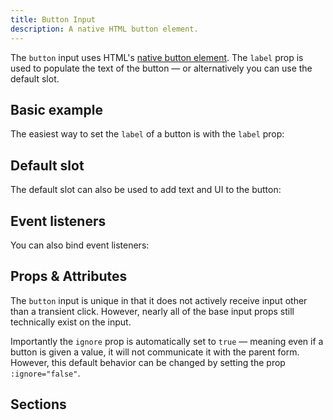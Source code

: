 ```yaml
---
title: Button Input
description: A native HTML button element.
---
```


<InputPageHero title="Button"></InputPageHero>

<page-toc></page-toc>

The `button` input uses HTML's [native button element](https://developer.mozilla.org/en-US/docs/Web/HTML/Element/button). The `label` prop is used to populate the text of the button — or alternatively you can use the default slot.

## Basic example

The easiest way to set the `label` of a button is with the `label` prop:

<example
name="Button input"
file="/_content/examples/button/button-base.vue"></example>

## Default slot

The default slot can also be used to add text and UI to the button:

<example
name="Button input"
file="/_content/examples/button/button-default-slot.vue"></example>

## Event listeners

You can also bind event listeners:

<example
name="Button input"
file="/_content/examples/button/button-events.vue"></example>

## Props & Attributes

The `button` input is unique in that it does not actively receive input other than a transient click. However, nearly all of the base input props still technically exist on the input.

Importantly the `ignore` prop is automatically set to `true` — meaning even if a button is given a value, it will not communicate it with the parent form. However, this default behavior can be changed by setting the prop `:ignore="false"`.

<reference-table input="button">
</reference-table>

## Sections

<section-keys-intro></section-keys-intro>

<div>
  <formkit-input-diagram
    class="input-diagram--button"
    :schema="[
      {
        name: 'outer',
        children: [
          {
            name: 'messages',
            position: 'right',
            children: [
              {
                name: 'message',
                content: 'Validation messages about the button.',
                position: 'right'
              }
            ]
          },
          {
            name: 'wrapper',
            position: 'right',
            children: [
              {
                name: 'input',
                position: 'left',
                class: 'flex button button--pro',
                children: [
                  {
                    name: 'prefixIcon',
                    content: '🤟'
                  },
                  {
                    name: 'prefix',
                  },
                  {
                    name: 'label',
                    content: 'Submit application',
                  },
                  {
                    name: 'suffix',
                    position: 'right',
                  },
                  {
                    name: 'suffixIcon',
                    position: 'right',
                    content: '🚀'
                  },
                ]
              },
            ]
          },
          {
            name: 'help',
            position: 'right',
            content: 'Click this button to submit your application. '
          }
        ]
      }
    ]"
  >
  </formkit-input-diagram>
</div>

<reference-table type="sectionKeys" primary="section-key" :without="['inner']">
</reference-table>
